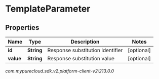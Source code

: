 # TemplateParameter


## Properties

| Name | Type | Description | Notes |
| ------------ | ------------- | ------------- | ------------- |
| **id** | **String** | Response substitution identifier |  [optional] |
| **value** | **String** | Response substitution value |  [optional] |




_com.mypurecloud.sdk.v2:platform-client-v2:213.0.0_
